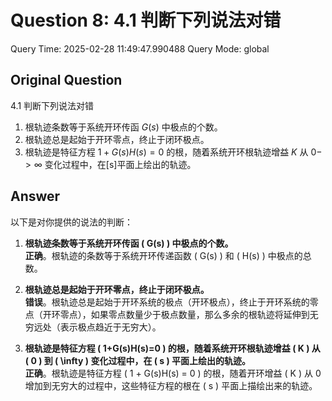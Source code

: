 # Question 8: 4.1 判断下列说法对错

Query Time: 2025-02-28 11:49:47.990488
Query Mode: global

## Original Question
4.1 判断下列说法对错  

1. 根轨迹条数等于系统开环传函 $G(s)$ 中极点的个数。  
2. 根轨迹总是起始于开环零点，终止于闭环极点。  
3. 根轨迹是特征方程 $1+G(s)H(s)=0$ 的根，随着系统开环根轨迹增益 $K$ 从 $0->\infty$ 变化过程中，在[s]平面上绘出的轨迹。

## Answer
以下是对你提供的说法的判断：

1. **根轨迹条数等于系统开环传函 \( G(s) \) 中极点的个数。**  
   **正确**。根轨迹的条数等于系统开环传递函数 \( G(s) \) 和 \( H(s) \) 中极点的总数。

2. **根轨迹总是起始于开环零点，终止于闭环极点。**  
   **错误**。根轨迹总是起始于开环系统的极点（开环极点），终止于开环系统的零点（开环零点），如果零点数量少于极点数量，那么多余的根轨迹将延伸到无穷远处（表示极点趋近于无穷大）。

3. **根轨迹是特征方程 \( 1+G(s)H(s)=0 \) 的根，随着系统开环根轨迹增益 \( K \) 从 \( 0 \) 到 \( \infty \) 变化过程中，在 \( s \) 平面上绘出的轨迹。**  
   **正确**。根轨迹是特征方程 \( 1 + G(s)H(s) = 0 \) 的根，随着开环增益 \( K \) 从 0 增加到无穷大的过程中，这些特征方程的根在 \( s \) 平面上描绘出来的轨迹。